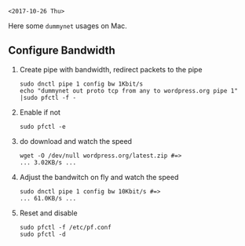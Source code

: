 `<2017-10-26 Thu>`

[PfOnMacOSX]: https://pleiades.ucsc.edu/hyades/PF_on_Mac_OS_X
[DummynetRevisited]: http://info.iet.unipi.it/~luigi/papers/20091201-dummynet.pdf
[epoll example]: https://banu.com/blog/2/how-to-use-epoll-a-complete-example-in-c

Here some `dummynet` usages on Mac.

## Configure Bandwidth

1. Create pipe with bandwidth, redirect packets to the pipe

    ```
    sudo dnctl pipe 1 config bw 1Kbit/s
    echo "dummynet out proto tcp from any to wordpress.org pipe 1" |sudo pfctl -f -
	```

2. Enable if not

    ```
	sudo pfctl -e
	```

4. do download and watch the speed

    ```
	wget -O /dev/null wordpress.org/latest.zip #=>
    ... 3.02KB/s ...
	```

5. Adjust the bandwitch on fly and watch the speed

	 ```
     sudo dnctl pipe 1 config bw 10Kbit/s #=>
     ... 61.0KB/s ...
	 ```
6. Reset and disable

   ```
   sudo pfctl -f /etc/pf.conf
   sudo pfctl -d
   ```

